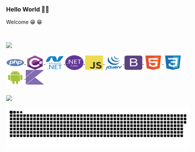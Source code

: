 ###   Hello World 👋👋

  Welcome 😁 😁

## 

 <div>
  <br><a href="https://github.com/LuizFilipeDev">
  <img height="190em" src="https://github-readme-stats.vercel.app/api/top-langs/?username=LuizFilipeDev&layout=compact&langs_count=7&theme=dark"/>
 </div>
  
<div style="display: inline_block"><br>
   <img align="center" alt="Luiz-PHP" height="40" width="50" src="https://raw.githubusercontent.com/devicons/devicon/master/icons/php/php-plain.svg">
  <img align="center" alt="Luiz-Csharp" height="40" width="50" src="https://raw.githubusercontent.com/devicons/devicon/master/icons/csharp/csharp-original.svg">
  <img align="center" alt="Luiz-DotNet" height="40" width="50" src="https://raw.githubusercontent.com/devicons/devicon/master/icons/dot-net/dot-net-plain-wordmark.svg">
  <img align="center" alt="Luiz-DotNetCore" height="40" width="50" src="https://raw.githubusercontent.com/devicons/devicon/master/icons/dotnetcore/dotnetcore-original.svg">
  <img align="center" alt="Luiz-JavaScript" height="40" width="50" src="https://raw.githubusercontent.com/devicons/devicon/master/icons/javascript/javascript-original.svg">
  <img align="center" alt="Luiz-Jquery" height="40" width="50" src="https://raw.githubusercontent.com/devicons/devicon/master/icons/jquery/jquery-plain-wordmark.svg">
  <img align="center" alt="Luiz-BootStrap" height="40" width="50" src="https://raw.githubusercontent.com/devicons/devicon/master/icons/bootstrap/bootstrap-plain.svg">
  <img align="center" alt="Luiz-HTML" height="40" width="50" src="https://raw.githubusercontent.com/devicons/devicon/master/icons/html5/html5-original.svg">
  <img align="center" alt="Luiz-CSS" height="40" width="50" src="https://raw.githubusercontent.com/devicons/devicon/master/icons/css3/css3-original.svg">
  <img align="center" alt="Luiz-CSS" height="40" width="50" src="https://raw.githubusercontent.com/devicons/devicon/master/icons/android/android-plain.svg">
  <img align="center" alt="Luiz-CSS" height="40" width="50" src="https://raw.githubusercontent.com/devicons/devicon/master/icons/kotlin/kotlin-plain.svg">
</div>
  
## 
 
<div> 
  <a href="https://www.linkedin.com/in/luiz-soares-33776b200" target="_blank"><img src="https://img.shields.io/badge/-LinkedIn-%230077B5?style=for-the-badge&logo=linkedin&logoColor=white" target="_blank"></a> 

  ![Snake animation](https://github.com/LuizFilipeDev/LuizFilipeDev/blob/output/github-contribution-grid-snake.svg)  
</div>
